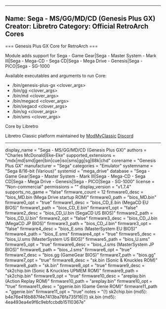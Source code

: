 -----------------------
Name: Sega - MS/GG/MD/CD (Genesis Plus GX)
Creator: Libretro
Category: Official RetroArch Cores
-----------------------

=== Genesis Plus GX Core for RetroArch ===

Module adds support for Sega - Game Gear|Sega - Master System - Mark III|Sega - Mega-CD - Sega CD|Sega - Mega Drive - Genesis|Sega - PICO|Sega - SG-1000

Available executables and arguments to run Core:
- /bin/genesis-plus-gx <rom> <clover_args>
- /bin/gg <rom> <clover_args>
- /bin/md <rom> <clover_args>
- /bin/megacd <rom> <clover_args>
- /bin/segacd <rom> <clover_args>
- /bin/sg <rom> <clover_args>
- /bin/sms <rom> <clover_args>

Core by Libretro

Libretro Classic platform maintained by [ModMyClassic](https://modmyclassic.com) [Discord](https://discordapp.com/invite/8gygsrw)

-----------------------

display_name = "Sega - MS/GG/MD/CD (Genesis Plus GX)"
authors = "Charles McDonald|Eke-Eke"
supported_extensions = "mdx|md|smd|gen|bin|cue|iso|sms|gg|sg|68k|chd"
corename = "Genesis Plus GX"
manufacturer = "Sega"
categories = "Emulator"
systemname = "Sega 8/16-bit (Various)"
systemid = "mega_drive"
database = "Sega - Game Gear|Sega - Master System - Mark III|Sega - Mega-CD - Sega CD|Sega - Mega Drive - Genesis|Sega - PICO|Sega - SG-1000"
license = "Non-commercial"
permissions = ""
display_version = "v1.7.4"
supports_no_game = "false"
firmware_count = 12
firmware0_desc = "bios_MD.bin (Mega Drive startup ROM)"
firmware0_path = "bios_MD.bin"
firmware0_opt = "true"
firmware1_desc = "bios_CD_E.bin (MegaCD EU BIOS)"
firmware1_path = "bios_CD_E.bin"
firmware1_opt = "false"
firmware2_desc = "bios_CD_U.bin (SegaCD US BIOS)"
firmware2_path = "bios_CD_U.bin"
firmware2_opt = "false"
firmware3_desc = "bios_CD_J.bin (MegaCD JP BIOS)"
firmware3_path = "bios_CD_J.bin"
firmware3_opt = "false"
firmware4_desc = "bios_E.sms (MasterSystem EU BIOS)"
firmware4_path = "bios_E.sms"
firmware4_opt = "true"
firmware5_desc = "bios_U.sms (MasterSystem US BIOS)"
firmware5_path = "bios_U.sms"
firmware5_opt = "true"
firmware6_desc = "bios_J.sms (MasterSystem JP BIOS)"
firmware6_path = "bios_J.sms"
firmware6_opt = "true"
firmware7_desc = "bios.gg (GameGear BIOS)"
firmware7_path = "bios.gg"
firmware7_opt = "true"
firmware8_desc = "sk.bin (Sonic & Knuckles ROM)"
firmware8_path = "sk.bin"
firmware8_opt = "true"
firmware9_desc = "sk2chip.bin (Sonic & Knuckles UPMEM ROM)"
firmware9_path = "sk2chip.bin"
firmware9_opt = "true"
firmware10_desc = "areplay.bin (Action Replay ROM)"
firmware10_path = "areplay.bin"
firmware10_opt = "true"
firmware11_desc = "ggenie.bin (Game Genie ROM)"
firmware11_path = "ggenie.bin"
firmware11_opt = "true"
notes = "(!) sk2chip.bin (md5): b4e76e416b887f4e7413ba76fa735f16|(!) sk.bin (md5): 4ea493ea4e9f6c9ebfccbdb15110367e"
